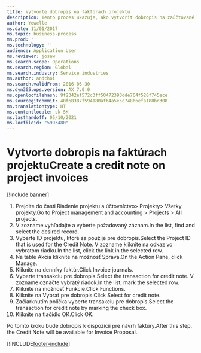 ```yaml
---
title: Vytvorte dobropis na faktúrach projektu
description: Tento proces ukazuje, ako vytvoriť dobropis na zaúčtované faktúry projektu.
author: Yowelle
ms.date: 11/01/2017
ms.topic: business-process
ms.prod: ''
ms.technology: ''
audience: Application User
ms.reviewer: josaw
ms.search.scope: Operations
ms.search.region: Global
ms.search.industry: Service industries
ms.author: andchoi
ms.search.validFrom: 2016-06-30
ms.dyn365.ops.version: AX 7.0.0
ms.openlocfilehash: 9f2342ef572c3ff50472393dde764f528f745ece
ms.sourcegitcommit: 40f68387f594180af64a5e5c748b6efa188bd300
ms.translationtype: HT
ms.contentlocale: sk-SK
ms.lasthandoff: 05/10/2021
ms.locfileid: "5993480"
---
```

# <a name="create-a-credit-note-on-project-invoices"></a><span data-ttu-id="a14a4-103">Vytvorte dobropis na faktúrach projektu</span><span class="sxs-lookup"><span data-stu-id="a14a4-103">Create a credit note on project invoices</span></span>

[!include [banner](../../includes/banner.md)]

1. <span data-ttu-id="a14a4-104">Prejdite do časti Riadenie projektu a účtovníctvo> Projekty> Všetky projekty.</span><span class="sxs-lookup"><span data-stu-id="a14a4-104">Go to Project management and accounting > Projects > All projects.</span></span> 
2. <span data-ttu-id="a14a4-105">V zozname vyhľadajte a vyberte požadovaný záznam.</span><span class="sxs-lookup"><span data-stu-id="a14a4-105">In the list, find and select the desired record.</span></span> 
3. <span data-ttu-id="a14a4-106">Vyberte ID projektu, ktoré sa použije pre dobropis.</span><span class="sxs-lookup"><span data-stu-id="a14a4-106">Select the Project ID that is used for the Credit Note.</span></span> <span data-ttu-id="a14a4-107">V zozname kliknite na odkaz vo vybratom riadku.</span><span class="sxs-lookup"><span data-stu-id="a14a4-107">In the list, click the link in the selected row.</span></span> 
4. <span data-ttu-id="a14a4-108">Na table Akcia kliknite na možnosť Správa.</span><span class="sxs-lookup"><span data-stu-id="a14a4-108">On the Action Pane, click Manage.</span></span> 
5. <span data-ttu-id="a14a4-109">Kliknite na denníky faktúr.</span><span class="sxs-lookup"><span data-stu-id="a14a4-109">Click Invoice journals.</span></span> 
6. <span data-ttu-id="a14a4-110">Vyberte transakciu pre dobropis.</span><span class="sxs-lookup"><span data-stu-id="a14a4-110">Select the transaction for credit note.</span></span> <span data-ttu-id="a14a4-111">V zozname označte vybratý riadok.</span><span class="sxs-lookup"><span data-stu-id="a14a4-111">In the list, mark the selected row.</span></span> 
7. <span data-ttu-id="a14a4-112">Kliknite na možnosť Funkcie.</span><span class="sxs-lookup"><span data-stu-id="a14a4-112">Click Functions.</span></span> 
8. <span data-ttu-id="a14a4-113">Kliknite na Vybrať pre dobropis.</span><span class="sxs-lookup"><span data-stu-id="a14a4-113">Click Select for credit note.</span></span> 
9. <span data-ttu-id="a14a4-114">Začiarknutím políčka vyberte transakciu pre dobropis.</span><span class="sxs-lookup"><span data-stu-id="a14a4-114">Select the transaction for credit note by marking the check box.</span></span>
10. <span data-ttu-id="a14a4-115">Kliknite na tlačidlo OK.</span><span class="sxs-lookup"><span data-stu-id="a14a4-115">Click OK.</span></span> 

<span data-ttu-id="a14a4-116">Po tomto kroku bude dobropis k dispozícii pre návrh faktúry.</span><span class="sxs-lookup"><span data-stu-id="a14a4-116">After this step, the Credit Note will be available for Invoice Proposal.</span></span>


[!INCLUDE[footer-include](../../includes/footer-banner.md)]